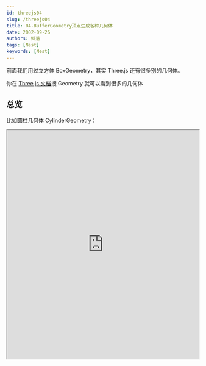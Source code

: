 ```yaml
---
id: threejs04
slug: /threejs04
title: 04-BufferGeometry顶点生成各种几何体
date: 2002-09-26
authors: 鲸落
tags: [Nest]
keywords: [Nest]
---
```


前面我们用过立方体 BoxGeometry，其实 Three.js 还有很多别的几何体。

你在 [Three.js 文档](https://threejs.org/docs/index.html?q=Geometry#api/zh/geometries/BoxGeometry)搜 Geometry 就可以看到很多的几何体



## 总览

比如圆柱几何体 CylinderGeometry：

<iframe
  src="https://threejs.org/docs/scenes/geometry-browser.html#CylinderGeometry"
  width="100%"
  height="600"
  style={{  borderRadius: '8px' }}
/>

球几何体 SphereGeometry：
<iframe
  src="https://threejs.org/docs/scenes/geometry-browser.html#SphereGeometry"
  width="100%"
  height="600"
  style={{ borderRadius: '8px' }}
/>

平面几何体 PlaneGeometry：
<iframe
  src="https://threejs.org/docs/scenes/geometry-browser.html#PlaneGeometry"
  width="100%"
  height="600"
  style={{ borderRadius: '8px' }}
/>

你在左上角都可以看到它们继承自 BufferGeometry，它是所有几何体的父类。这节我们就来学下 BufferGeometry。

想一下，如果把所有的几何体抽象出来，那核心的是什么呢？是顶点。



## 顶点

比如 PlaneGeometry 有 4 个顶点：

![image.png](04-BufferGeometry顶点生成各种几何体.assets/b337b6b2194d4bdcba021175b9386bbbtplv-k3u1fbpfcp-jj-mark0000q75.png)

BoxGeometry 有 8 个顶点：

![image.png](04-BufferGeometry顶点生成各种几何体.assets/7b412df5cde1491483957957d9f3bdd7tplv-k3u1fbpfcp-jj-mark0000q75.png)

对，但不全对。

Mesh 是网格模型，网格是什么含义呢，就是三角形。

平面几何体有 2 个三角形，所以是 6 个顶点：

![image.png](04-BufferGeometry顶点生成各种几何体.assets/b7ecde92097f488d95ab2346310de4actplv-k3u1fbpfcp-jj-mark0000q75.png)

立方体有 6 个面，那就是 36 个顶点：

![image.png](04-BufferGeometry顶点生成各种几何体.assets/5e3f2e07aef84baf872b90c685932d8ctplv-k3u1fbpfcp-jj-mark0000q75.png)

其实 **3D 里所有的物体都是三角形组成的，也就是网格模型**。

圆柱也是由多个三角形组成，当分段多了，看起来就比较圆了：

![image.png](04-BufferGeometry顶点生成各种几何体.assets/fc5cd28eb2b646f38b2acfba35d919f8tplv-k3u1fbpfcp-jj-mark0000q75.png)

![image.png](04-BufferGeometry顶点生成各种几何体.assets/5ee21337a2dd4d25b5938ea6664fae35tplv-k3u1fbpfcp-jj-mark0000q75.png)

后面我们会导入外部模型：![image.png](04-BufferGeometry顶点生成各种几何体.assets/3e4c75c01a26489e987466b7c7ea2582tplv-k3u1fbpfcp-jj-mark0000q75.png)

形状再复杂的网格模型也是由三角形构成。

也就是说：**所有几何体都是一堆顶点数据，构成一堆三角形，三角形构成了任何几何体。**

Three.js 内置的这些几何体都是**顶点 ——> 三角形 ——> 几何体** 这样构成的：

当你想自定义其他形状的几何体，就可以用 BufferGeometry 来自己通过顶点构造了。

接下来我们实战



## 代码

index.js：

```js
import * as THREE from 'three';
import { OrbitControls } from 'three/examples/jsm/controls/OrbitControls.js';
import mesh from './mesh.js';

const scene = new THREE.Scene();
// 自定义几何体
scene.add(mesh);

const pointLight = new THREE.PointLight(0xffffff, 10000);
pointLight.position.set(80, 80, 80);
scene.add(pointLight);

const axesHelper = new THREE.AxesHelper(200);
scene.add(axesHelper);

const width = window.innerWidth;
const height = window.innerHeight;

const camera = new THREE.PerspectiveCamera(60, width / height, 1, 1000);
camera.position.set(200, 200, 200);
camera.lookAt(0, 0, 0);

const renderer = new THREE.WebGLRenderer();
renderer.setSize(width, height)

function render() {
    renderer.render(scene, camera);
    requestAnimationFrame(render);
}

render();

document.body.append(renderer.domElement);

const controls = new OrbitControls(camera, renderer.domElement);
```

创建 Scene、Camera、Light、Renderer，添加 AxesHelper。

开启渲染循环，然后添加 OrbitControls 轨道控制器。

接下来我们创建 mesh.js，在里面实现自定义几何体：

mesh.js

```js
import * as THREE from 'three';

// 1. 创建 BufferGeometry 几何体
const geometry = new THREE.BufferGeometry();

// 2. 顶点数组，6 个顶点，也就是 2 个三角形
const vertices = new Float32Array([
    0, 0, 0,
    100, 0, 0,
    0, 100, 0,
    0, 0, 10,
    0, 0, 100,
    100, 0, 10
]);

// 3. 3 个元素为一组坐标
const attribute = new THREE.BufferAttribute(vertices, 3);
// 4. 顶点数据
geometry.attributes.position = attribute;

// 5.材质是 MeshBasicMaterial，这个不受灯光影响，设置个颜色
const material = new THREE.MeshBasicMaterial({
    color: new THREE.Color('orange')
});

const mesh = new THREE.Mesh(geometry, material);

export default mesh;
```

> 这里的 Float32Array 是 JS 提供的 [TypedArray 相关 api](https://developer.mozilla.org/zh-CN/docs/Web/JavaScript/Reference/Global_Objects/TypedArray#typedarray_%E5%AF%B9%E8%B1%A1) 中的一个
>
> JS 提供了 ArrayBuffer 用来存储二进制数据，而 TypedArray 可以用不同的类型来读写这个 ArrayBuffer，比如 Uint8Arry 是无符号整数为单位读写。
>
> 而我们这里存储顶点数据，明显需要浮点数，所以用 Float32Array。

跑出来：

![image-20250508231604759](04-BufferGeometry顶点生成各种几何体.assets/image-20250508231604759.png)

可以看到 6 个顶点构成了 2 个三角形。

Three.js 提供的各种 Geometry 就是设置不同的顶点数据来画出来的。

我们基于 BufferGeometry 也可以封装出各种几何体。



## 实现几何体 PlaneGeometry

比如试试实现下平面几何体 PlaneGeometry：

平面几何体就是 2 个三角形，也就是 6 个顶点：

![image.png](04-BufferGeometry顶点生成各种几何体.assets/b7ecde92097f488d95ab2346310de4actplv-k3u1fbpfcp-jj-mark0000q75.png)

我们先画一个三角形：

```js
const vertices = new Float32Array([
    0, 0, 0,
    100, 0, 0,
    0, 100, 0,
]);
```

看下效果：![image-20250508231910163](04-BufferGeometry顶点生成各种几何体.assets/image-20250508231910163-174671755065115.png)

再来画一个三角形：

```js
const vertices = new Float32Array([
    0, 0, 0,
    100, 0, 0,
    0, 100, 0,

    0, 100, 0,
    100, 0, 0,
    100, 100, 0
]);
```

看下效果： ![image-20250508231953415](04-BufferGeometry顶点生成各种几何体.assets/image-20250508231953415.png)

这样 PlaneGeometry 就实现了。

可以在材质里开启 wireframe，展示线框：

![image.png](04-BufferGeometry顶点生成各种几何体.assets/68b47f667a6f4bb38da51a448ca52c5btplv-k3u1fbpfcp-jj-mark0000q75.png)

![image.png](04-BufferGeometry顶点生成各种几何体.assets/cdb056fa3568470e94e1de2e570c63ectplv-k3u1fbpfcp-jj-mark0000q75.png)

可以看到，确实是两个三角形构成的。

这两个三角形的 6 个顶点，有两个是重合的：

![image.png](04-BufferGeometry顶点生成各种几何体.assets/9540f91c0bcb4967830a98cbb5f82551tplv-k3u1fbpfcp-jj-mark0000q75.png)

数据里也重复了两份：

![image.png](04-BufferGeometry顶点生成各种几何体.assets/a787c3bd56524139b7e40eb1b05ec7a2tplv-k3u1fbpfcp-jj-mark0000q75.png)

这样存的话，如果是一个很大的几何体，那是不是就重复存储了很多数据？

所以，Three.js 提供了一种优化顶点存储的方案：

存储一份不重复的顶点数据，然后存储一份顶点索引的顺序就可以了。

比如上面一共 4 个顶点，然后存一份顶点索引：0、1、2、2、1、3 就可以了

这样写：

![image.png](04-BufferGeometry顶点生成各种几何体.assets/913f2963f58f4e2aa1208103dd79a503tplv-k3u1fbpfcp-jj-mark0000q75.png)

把 geometry.attributes.position 里重复的两个顶点删掉，然后加一份索引数据，设置到 geometry.index

这个 Uint16Array 也是 TypedArray，可以存无符号 16 位整数。

这个属性同样用 BufferArrtribute 封装，第二个参数是 1 ，也就是 1 个为一组。

```
const vertices = new Float32Array([
    0, 0, 0,
    100, 0, 0,
    0, 100, 0,

    // 0, 100, 0,
    // 100, 0, 0,
    100, 100, 0
]);

const attribute = new THREE.BufferAttribute(vertices, 3);
geometry.attributes.position = attribute;

const indexes = new Uint16Array([
    0, 1, 2, 2, 1, 3
]);
geometry.index = new THREE.BufferAttribute(indexes, 1);
```

得出来的效果是一样的

其实所有几何体都是这样存储顶点数据的。

我们打印一下这个`console.log(mesh)`

页面打开 devtools 看下：

![image.png](04-BufferGeometry顶点生成各种几何体.assets/b652fb1483264ad8a645dbf91a1ea7dbtplv-k3u1fbpfcp-jj-mark0000q75.png)

可以看到，网格模型的 geometry.attributes.position 存了顶点数据，geometry.index 存了顶点索引数据。

分别用的 Float32Array、Uint16Array，和我们刚才的一样。

然后展开看下，可以看到，geometry.attributes.position 存了 4 个顶点数据。

![image.png](04-BufferGeometry顶点生成各种几何体.assets/b7a9a02f9d5c4a978f433685b28fdca9tplv-k3u1fbpfcp-jj-mark0000q75.png)

geometry.index 存了 6 个顶点索引，刚好构成 2 个三角形。

和我们自己实现的 PlaneGeometry 一模一样。

这样，我们就可以通过 BufferGeometry 和顶点数据来创建任意几何体了。



## 总结

Three.js 提供了很多几何体，它们都是基于 BufferGeometry 封装出来的。

通过 geometry.attributes.position 存储顶点数据，通过 geometry.index 存储顶点索引，每三个顶点索引构成一个三角形，所有的三角形就构成了各种几何体。

网格模型 Mesh 就是由三角形构成的，不管是简单的几何体，还是加载的复杂的外部模型，都是三角形构成。

几何体的本质就是顶点和三角形，理解了这个就理解了各种 Geometry 和网格模型。
